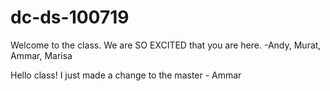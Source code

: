 # dc-ds-100719

Welcome to the class. We are SO EXCITED that you are here. -Andy, Murat, Ammar, Marisa

Hello class! I just made a change to the master - Ammar
